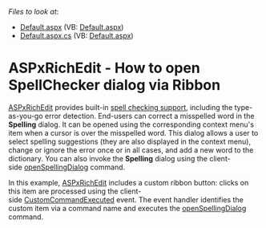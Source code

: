 <!-- default file list -->
*Files to look at*:

* [Default.aspx](./CS/Default.aspx) (VB: [Default.aspx](./VB/Default.aspx))
* [Default.aspx.cs](./CS/Default.aspx.cs) (VB: [Default.aspx](./VB/Default.aspx))
<!-- default file list end -->
# ASPxRichEdit - How to open SpellChecker dialog via Ribbon


<p><a href="https://documentation.devexpress.com/AspNet/DevExpress.Web.ASPxRichEdit.ASPxRichEdit.class">ASPxRichEdit</a> provides built-in <a href="https://documentation.devexpress.com/AspNet/116404/ASP-NET-WebForms-Controls/Rich-Text-Editor/Concepts/Spell-Checking">spell checking support</a>, including the type-as-you-go error detection. End-users can correct a misspelled word in the <strong>Spelling</strong> dialog. It can be opened using the corresponding context menu's item when a cursor is over the misspelled word. This dialog allows a user to select spelling suggestions (they are also displayed in the context menu), change or ignore the error once or in all cases, and add a new word to the dictionary. You can also invoke the <strong>Spelling</strong> dialog using the client-side <a href="https://documentation.devexpress.com/AspNet/DevExpress.Web.ASPxRichEdit.Scripts.RichEditCommands.openSpellingDialog.property">openSpellingDialog</a> command. </p>
<p>In this example, <a href="https://documentation.devexpress.com/AspNet/DevExpress.Web.ASPxRichEdit.ASPxRichEdit.class">ASPxRichEdit</a> includes a custom ribbon button: clicks on this item are processed using the client-side <a href="https://documentation.devexpress.com/AspNet/DevExpress.Web.ASPxRichEdit.Scripts.ASPxClientRichEdit.CustomCommandExecuted.event">CustomCommandExecuted</a> event. The event handler identifies the custom item via a command name and executes the <a href="https://documentation.devexpress.com/AspNet/DevExpress.Web.ASPxRichEdit.Scripts.RichEditCommands.openSpellingDialog.property">openSpellingDialog</a> command.</p>

<br/>


